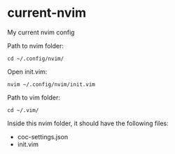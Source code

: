 # current-nvim
My current nvim config

Path to nvim folder:  
```
cd ~/.config/nvim/
```

Open init.vim:  
```
nvim ~/.config/nvim/init.vim
```

Path to vim folder:
```
cd ~/.vim/
```

Inside this nvim folder, it should have the following files:
- coc-settings.json
- init.vim
